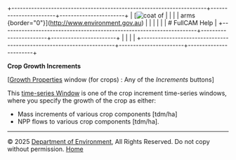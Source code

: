 +---------------------------------------------------------------------+-----------------------+-----------------------+
| [![coat of                                                          |                       | [](index.htm)         |
| arms](imgs/coa_env.png){border="0"}](http://www.environment.gov.au) |                       |                       |
|                                                                     |                       | # FullCAM Help        |
+---------------------------------------------------------------------+-----------------------+-----------------------+
|                                                                     |                       |                       |
+---------------------------------------------------------------------+-----------------------+-----------------------+

**Crop Growth Increments**

\[[Growth Properties](42_Growth%20Properties.htm) window (for crops) :
Any of the *Increments* buttons\]

This [time-series Window](135_time-series%20window.htm) is one of the
crop increment time-series windows, where you specify the growth of the
crop as either:

- Mass increments of various crop components \[tdm/ha\]
- NPP flows to various crop components \[tdm/ha\].

------------------------------------------------------------------------

© 2025 [Department of
Environment](http://www.environment.gov.au "Department of Environment"),
All Rights Reserved. Do not copy without permission.
[Home](index.htm "help index")
